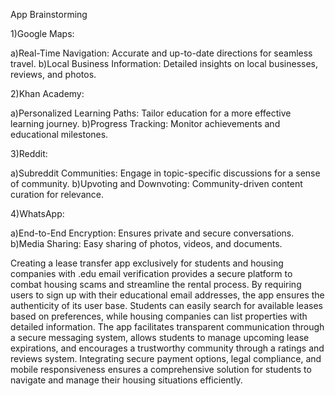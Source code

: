 App Brainstorming

1)Google Maps:

  a)Real-Time Navigation: Accurate and up-to-date directions for seamless travel.
  b)Local Business Information: Detailed insights on local businesses, reviews, and photos.

2)Khan Academy:

  a)Personalized Learning Paths: Tailor education for a more effective learning journey.
  b)Progress Tracking: Monitor achievements and educational milestones.

3)Reddit:

  a)Subreddit Communities: Engage in topic-specific discussions for a sense of community.
  b)Upvoting and Downvoting: Community-driven content curation for relevance.

4)WhatsApp:

  a)End-to-End Encryption: Ensures private and secure conversations.
  b)Media Sharing: Easy sharing of photos, videos, and documents.

Creating a lease transfer app exclusively for students and housing companies with .edu email verification provides a secure platform to combat housing scams and streamline the rental process. By requiring users to sign up with their educational email addresses, the app ensures the authenticity of its user base. Students can easily search for available leases based on preferences, while housing companies can list properties with detailed information. The app facilitates transparent communication through a secure messaging system, allows students to manage upcoming lease expirations, and encourages a trustworthy community through a ratings and reviews system. Integrating secure payment options, legal compliance, and mobile responsiveness ensures a comprehensive solution for students to navigate and manage their housing situations efficiently.

  
